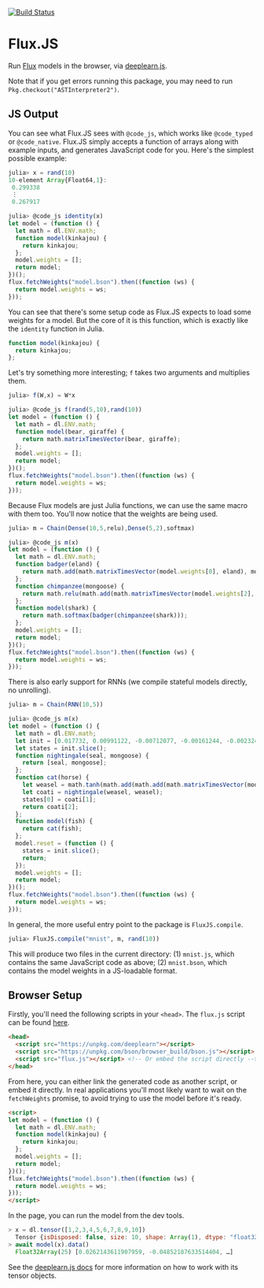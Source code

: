 [![Build Status](https://travis-ci.org/FluxML/FluxJS.jl.svg?branch=master)](https://travis-ci.org/FluxML/FluxJS.jl)

# Flux.JS

Run [Flux](https://fluxml.github.io/) models in the browser, via
[deeplearn.js](https://deeplearnjs.org/).

Note that if you get errors running this package, you may need to run `Pkg.checkout("ASTInterpreter2")`.

## JS Output

You can see what Flux.JS sees with `@code_js`, which works like `@code_typed` or
`@code_native`. Flux.JS simply accepts a function of arrays along with example
inputs, and generates JavaScript code for you. Here's the simplest possible
example:

```js
julia> x = rand(10)
10-element Array{Float64,1}:
 0.299338
 ⋮
 0.267917

julia> @code_js identity(x)
let model = (function () {
  let math = dl.ENV.math;
  function model(kinkajou) {
    return kinkajou;
  };
  model.weights = [];
  return model;
})();
flux.fetchWeights("model.bson").then((function (ws) {
  return model.weights = ws;
}));
```

You can see that there's some setup code as Flux.JS expects to load some weights
for a model. But the core of it is this function, which is exactly like the
`identity` function in Julia.

```js
function model(kinkajou) {
  return kinkajou;
};
```

Let's try something more interesting; `f` takes two arguments and multiplies
them.

```js
julia> f(W,x) = W*x

julia> @code_js f(rand(5,10),rand(10))
let model = (function () {
  let math = dl.ENV.math;
  function model(bear, giraffe) {
    return math.matrixTimesVector(bear, giraffe);
  };
  model.weights = [];
  return model;
})();
flux.fetchWeights("model.bson").then((function (ws) {
  return model.weights = ws;
}));
```

Because Flux models are just Julia functions, we can use the same macro with
them too. You'll now notice that the weights are being used.

```js
julia> m = Chain(Dense(10,5,relu),Dense(5,2),softmax)

julia> @code_js m(x)
let model = (function () {
  let math = dl.ENV.math;
  function badger(eland) {
    return math.add(math.matrixTimesVector(model.weights[0], eland), model.weights[1]);
  };
  function chimpanzee(mongoose) {
    return math.relu(math.add(math.matrixTimesVector(model.weights[2], mongoose), model.weights[3]));
  };
  function model(shark) {
    return math.softmax(badger(chimpanzee(shark)));
  };
  model.weights = [];
  return model;
})();
flux.fetchWeights("model.bson").then((function (ws) {
  return model.weights = ws;
}));
```

There is also early support for RNNs (we compile stateful models directly, no
unrolling).

```js
julia> m = Chain(RNN(10,5))

julia> @code_js m(x)
let model = (function () {
  let math = dl.ENV.math;
  let init = [0.017732, 0.00991122, -0.00712077, -0.00161244, -0.00232475];
  let states = init.slice();
  function nightingale(seal, mongoose) {
    return [seal, mongoose];
  };
  function cat(horse) {
    let weasel = math.tanh(math.add(math.add(math.matrixTimesVector(model.weights[0], horse), math.matrixTimesVector(model.weights[1], states[0])), model.weights[2]));
    let coati = nightingale(weasel, weasel);
    states[0] = coati[1];
    return coati[2];
  };
  function model(fish) {
    return cat(fish);
  };
  model.reset = (function () {
    states = init.slice();
    return;
  });
  model.weights = [];
  return model;
})();
flux.fetchWeights("model.bson").then((function (ws) {
  return model.weights = ws;
}));
```

In general, the more useful entry point to the package is `FluxJS.compile`.

```julia
julia> FluxJS.compile("mnist", m, rand(10))
```

This will produce two files in the current directory: (1) `mnist.js`, which
contains the same JavaScript code as above; (2) `mnist.bson`, which contains the
model weights in a JS-loadable format.

## Browser Setup

Firstly, you'll need the following scripts in your `<head>`. The `flux.js`
script can be found [here](lib/flux.js).

```html
<head>
  <script src="https://unpkg.com/deeplearn"></script>
  <script src="https://unpkg.com/bson/browser_build/bson.js"></script>
  <script src="flux.js"></script> <!-- Or embed the script directly -->
</head>
```

From here, you can either link the generated code as another script, or embed it
directly. In real applications you'll most likely want to wait on the
`fetchWeights` promise, to avoid trying to use the model before it's ready.

```html
<script>
let model = (function () {
  let math = dl.ENV.math;
  function model(kinkajou) {
    return kinkajou;
  };
  model.weights = [];
  return model;
})();
flux.fetchWeights("model.bson").then((function (ws) {
  return model.weights = ws;
}));
</script>
```

In the page, you can run the model from the dev tools.

```js
> x = dl.tensor([1,2,3,4,5,6,7,8,9,10])
  Tensor {isDisposed: false, size: 10, shape: Array(1), dtype: "float32", strides: Array(0), …}
> await model(x).data()
  Float32Array(25) [0.0262143611907959, -0.04852187633514404, …]
```

See the [deeplearn.js docs](https://deeplearnjs.org/docs/api/index.html) for
more information on how to work with its tensor objects.
